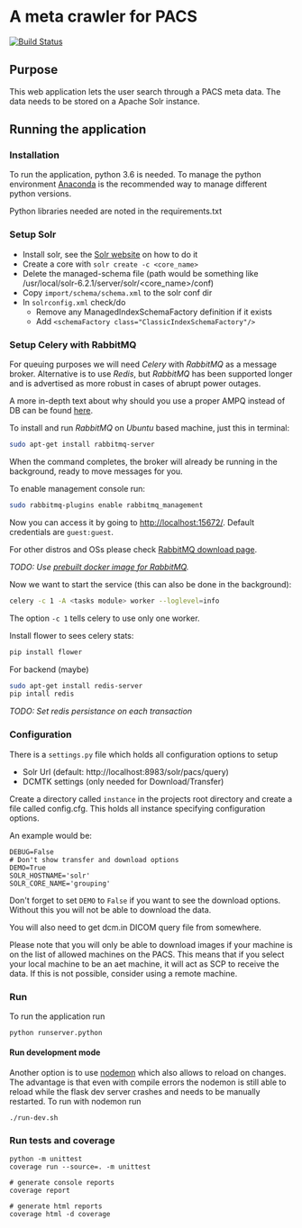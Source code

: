 # A meta crawler for PACS
[![Build Status](https://api.travis-ci.org/joshy/meta.svg?branch=master)](https://travis-ci.org/joshy/meta)

## Purpose
This web application lets the user search through a PACS meta data. The data
needs to be stored on a Apache Solr instance.


## Running the application

### Installation
To run the application, python 3.6 is needed. To manage the python environment
[Anaconda](https://www.continuum.io/downloads) is the recommended way to manage
different python versions.

Python libraries needed are noted in the requirements.txt

### Setup Solr
 * Install solr, see the [Solr website](http://lucene.apache.org/solr/) on how
 to do it
 * Create a core with `solr create -c <core_name>`
 * Delete the managed-schema file (path would be something like
   /usr/local/solr-6.2.1/server/solr/<core_name>/conf)
 * Copy `import/schema/schema.xml` to the solr conf dir
 * In `solrconfig.xml` check/do
   - Remove any ManagedIndexSchemaFactory definition if it exists
   - Add `<schemaFactory class="ClassicIndexSchemaFactory"/>`

### Setup Celery with RabbitMQ
For queuing purposes we will need *Celery* with *RabbitMQ* as a message
broker. Alternative is to use *Redis*, but *RabbitMQ* has been supported
longer and is advertised as more robust in cases of abrupt power outages.

A more in-depth text about why should you use a proper AMPQ instead of DB can
be found [here](https://denibertovic.com/posts/celery-best-practices/).

To install and run *RabbitMQ* on *Ubuntu* based machine, just this in terminal:

```bash
sudo apt-get install rabbitmq-server
```
When the command completes, the broker will already be running in the background,
ready to move messages for you.

To enable management console run:
```bash
sudo rabbitmq-plugins enable rabbitmq_management
```
Now you can access it by going to [http://localhost:15672/]().
Default credentials are `guest:guest`.

For other distros and OSs please check 
[RabbitMQ download page](http://www.rabbitmq.com/download.html).

*TODO: Use [prebuilt docker image for RabbitMQ](https://hub.docker.com/_/rabbitmq/).*

Now we want to start the service (this can also be done in the background):
```bash
celery -c 1 -A <tasks module> worker --loglevel=info
```
The option `-c 1` tells celery to use only one worker.

Install flower to sees celery stats:
```bash
pip install flower
```

For backend (maybe)
```bash
sudo apt-get install redis-server
pip intall redis
```
*TODO: Set redis persistance on each transaction*



### Configuration
There is a `settings.py` file which holds all configuration options to setup
 * Solr Url (default: http://localhost:8983/solr/pacs/query)
 * DCMTK settings (only needed for Download/Transfer)

Create a directory called `instance` in the projects root directory 
and create a file called config.cfg. This holds all instance 
specifying configuration options.

An example would be:
```
DEBUG=False
# Don't show transfer and download options
DEMO=True
SOLR_HOSTNAME='solr'
SOLR_CORE_NAME='grouping'
```

Don't forget to set `DEMO` to `False` if you want to see the download options. 
Without this you will not be able to download the data.

You will also need to get dcm.in DICOM query file from somewhere.

Please note that you will only be able to download images if your machine is 
on the list of allowed machines on the PACS. This means that if you select 
your local machine to be an aet machine, it will act as SCP to receive the 
data. If this is not possible, consider using a remote machine.

### Run
To run the application run
```
python runserver.python
```

#### Run development mode
Another option is to use [nodemon](http://nodemon.io/) which also allows to
reload on changes. The advantage is that even with compile errors the nodemon
is still able to reload while the flask dev server crashes and needs to be
manually restarted. To run with nodemon run
```
./run-dev.sh
```


### Run tests and coverage
```
python -m unittest
coverage run --source=. -m unittest

# generate console reports
coverage report

# generate html reports
coverage html -d coverage
```
